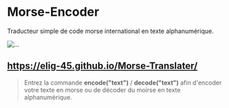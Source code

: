 # Morse-Encoder
Traducteur simple de code morse international en texte alphanumérique.

![...](https://img.shields.io/badge/python-3-blue.svg)

## https://elig-45.github.io/Morse-Translater/
> Entrez la commande **encode("text")** / **decode("text")** afin d'encoder votre texte en morse ou de décoder du moirse en texte alphanumérique.
